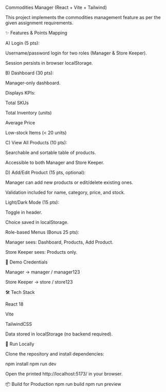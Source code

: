 Commodities Manager (React + Vite + Tailwind)

This project implements the commodities management feature as per the given assignment requirements.

✨ Features & Points Mapping

A) Login (5 pts):

Username/password login for two roles (Manager & Store Keeper).

Session persists in browser localStorage.

B) Dashboard (30 pts):

Manager-only dashboard.

Displays KPIs:

Total SKUs

Total Inventory (units)

Average Price

Low-stock Items (< 20 units)

C) View All Products (10 pts):

Searchable and sortable table of products.

Accessible to both Manager and Store Keeper.

D) Add/Edit Product (15 pts, optional):

Manager can add new products or edit/delete existing ones.

Validation included for name, category, price, and stock.

Light/Dark Mode (15 pts):

Toggle in header.

Choice saved in localStorage.

Role-based Menus (Bonus 25 pts):

Manager sees: Dashboard, Products, Add Product.

Store Keeper sees: Products only.

🔑 Demo Credentials

Manager → manager / manager123

Store Keeper → store / store123

🛠️ Tech Stack

React 18

Vite

TailwindCSS

Data stored in localStorage (no backend required).

🚀 Run Locally

Clone the repository and install dependencies:

npm install
npm run dev


Open the printed http://localhost:5173/ in your browser.

📦 Build for Production
npm run build
npm run preview
